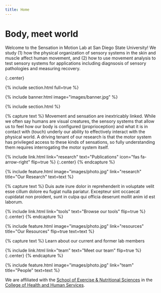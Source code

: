 ```yaml
---
title: Home
---
```


# Body, meet world

Welcome to the Sensation in Motion Lab at San Diego State University! We study (1) how the physical organization of sensory systems in the skin and muscle affect human movement, and (2) how to use movement analysis to test sensory systems for applications including diagnsosis of sensory pathologies and measuring recovery.

{:.center}

{% include section.html full=true %}

{% include banner.html image="images/banner.jpg" %}

{% include section.html %}

{% capture text %}
Movement and sensation are inextricably linked. While we often say humans are visual creatures, the sensory systems that allow us to feel how our body is configured (proprioception) and what it is in contact with (touch) underly our ability to effectively interact with the physical world. A driving tenant of our research is that the motor system has privileged access to these kinds of sensations, so fully understanding them requires interrogating the motor system itself. 

{%
  include link.html
  link="research"
  text="Publications"
  icon="fas fa-arrow-right"
  flip=true
%}
{:.center}
{% endcapture %}

{%
  include feature.html
  image="images/photo.jpg"
  link="research"
  title="Our Research"
  text=text
%}

{% capture text %}
Duis aute irure dolor in reprehenderit in voluptate velit esse cillum dolore eu fugiat nulla pariatur.
Excepteur sint occaecat cupidatat non proident, sunt in culpa qui officia deserunt mollit anim id est laborum.

{%
  include link.html
  link="tools"
  text="Browse our tools"
  flip=true
%}
{:.center}
{% endcapture %}

{%
  include feature.html
  image="images/photo.jpg"
  link="resources"
  title="Our Resources"
  flip=true
  text=text
%}

{% capture text %}
Learn about our current and former lab members

{%
  include link.html
  link="team"
  text="Meet our team"
  flip=true
%}
{:.center}
{% endcapture %}

{%
  include feature.html
  image="images/photo.jpg"
  link="team"
  title="People"
  text=text
%}

We are affiliated with the [School of Exercise & Nutritional Sciences](https://ens.sdsu.edu/) in the [College of Health and Human Services](https://chhs.sdsu.edu/).

